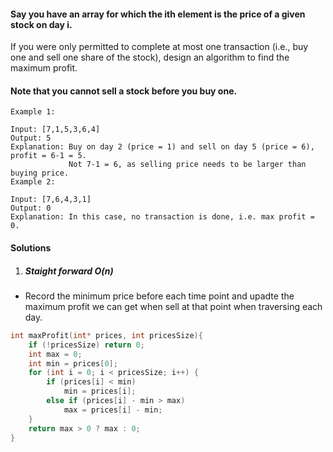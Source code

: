#### Say you have an array for which the ith element is the price of a given stock on day i.

If you were only permitted to complete at most one transaction (i.e., buy one and sell one share of the stock), design an algorithm to find the maximum profit.

#### Note that you cannot sell a stock before you buy one.

```
Example 1:

Input: [7,1,5,3,6,4]
Output: 5
Explanation: Buy on day 2 (price = 1) and sell on day 5 (price = 6), profit = 6-1 = 5.
             Not 7-1 = 6, as selling price needs to be larger than buying price.
Example 2:

Input: [7,6,4,3,1]
Output: 0
Explanation: In this case, no transaction is done, i.e. max profit = 0.
```

#### Solutions

1. ##### Staight forward O(n)

- Record the minimum price before each time point and upadte the maximum profit we can get when sell at that point when traversing each day.

```c++
int maxProfit(int* prices, int pricesSize){
    if (!pricesSize) return 0;
    int max = 0;
    int min = prices[0];
    for (int i = 0; i < pricesSize; i++) {
        if (prices[i] < min)
            min = prices[i];
        else if (prices[i] - min > max)
            max = prices[i] - min;
    }
    return max > 0 ? max : 0;
}

```